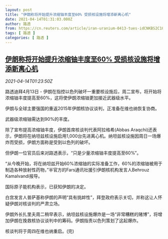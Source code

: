 ```yaml
---
layout: post
title: "伊朗称将开始提升浓缩铀丰度至60% 受损核设施将增添新离心机"
date: 2021-04-14T01:31:03.000Z
author: 路透
from: https://cn.reuters.com/article/iran-uranium-0413-tues-idCNKBS2C104M
tags: [ 路透 ]
categories: [ 路透 ]
---
```

<!--1618363863000-->
[伊朗称将开始提升浓缩铀丰度至60% 受损核设施将增添新离心机](https://cn.reuters.com/article/iran-uranium-0413-tues-idCNKBS2C104M)
------

<div>
<div><i>2021-04-14T01:23:50Z</i></div><p>路透迪拜4月13日 - 伊朗在指控以色列破坏一重要核设施后，周二宣布，将开始将浓缩铀丰度提高至60%，这将使伊朗浓缩铀更加接近武器级水平。</p><p>伊朗与全球主要强国的重返2015年伊朗核协议谈判，正准备在维也纳恢复协商。</p><p>武器级浓缩铀需达到90%的丰度。</p><p>除了宣布提高浓缩铀丰度，伊朗首席核谈判代表阿拉格希(Abbas Araqchi)还表示，伊朗将在纳坦兹核设施启用1,000台先进离心机。纳坦兹核设施因周日一场爆炸而受损，伊朗方面称是受到以色列的破坏。</p><p>但伊朗一位官员后来对路透表示，“只是少量浓缩铀丰度提高至60%”。</p><p>“从今晚开始，将在纳坦兹开始60%浓缩铀的实际准备工作，60%的浓缩铀被用于制造各种放射性药物，”半官方的Fars通讯社援引伊朗核机构发言人Behrouz Kamalvandi报导。</p><p>国际原子能机构表示，已获知伊朗的决定。</p><p>白宫发言人普萨基称伊朗的声明“具有挑衅性”，拜登政府表示关切，并称这让人怀疑伊朗对核谈判的严肃立场。</p><p>伊朗外长扎里夫周二稍早表示，纳坦兹核设施爆炸是一场“非常糟糕的赌博”，将增加伊朗在挽救核协议谈判中的筹码。伊朗指责以色列策划了这起爆炸。</p><p>核谈判将于周四在维也纳重启。(完)</p>
</div>
